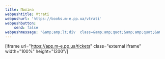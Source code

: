 ```yaml
---
title: Поліна
webpushtitle: Vtrati
webpushurl: 'https://books.m-e.pp.ua/vtrati'
webpushbutton:
    send: false
webpushmessage: "&amp;amp;lt;div  class=&amp;amp;quot;&amp;amp;quot;&amp;amp;gt;\n  &amp;amp;lt;iframe src=&amp;amp;quot;https://app.m-e.pp.ua/tickets&amp;amp;quot; width=&amp;amp;quot;640&amp;amp;quot; height=&amp;amp;quot;480&amp;amp;quot;&amp;amp;gt;&amp;amp;lt;/iframe&amp;amp;gt;\n&amp;amp;lt;/div&amp;amp;gt;"
---
```


[iframe url="https://app.m-e.pp.ua/tickets" class="external iframe" width="100%" height="1200"/]